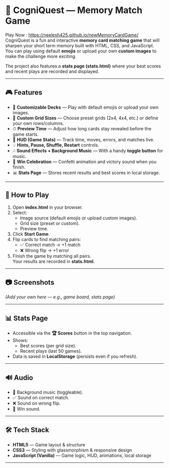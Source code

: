 # 🧠 CogniQuest — Memory Match Game

Play Now : https://neelesh425.github.io/newMemoryCardGame/
CogniQuest is a fun and interactive **memory card matching game**  that will sharpen your short term memory built with HTML, CSS, and JavaScript.  
You can play using default **emojis** or upload your own **custom images** to make the challenge more exciting.  

The project also features a **stats page (stats.html)** where your best scores and recent plays are recorded and displayed.

---

## 🎮 Features
- 🎴 **Customizable Decks** — Play with default emojis or upload your own images.
- 📐 **Custom Grid Sizes** — Choose preset grids (2x4, 4x4, etc.) or define your own rows/columns.
- ⏱ **Preview Time** — Adjust how long cards stay revealed before the game starts.
- 🧩 **HUD (Game Stats)** — Track time, moves, errors, and matches live.
- 💡 **Hints, Pause, Shuffle, Restart** controls.
- 🎶 **Sound Effects + Background Music** — With a handy **toggle button** for music.
- 🎉 **Win Celebration** — Confetti animation and victory sound when you finish.
- 📊 **Stats Page** — Stores recent results and best scores in local storage.

---

## 🚀 How to Play
1. Open **index.html** in your browser.
2. Select:
   - Image source (default emojis or upload custom images).
   - Grid size (preset or custom).
   - Preview time.
3. Click **Start Game**.
4. Flip cards to find matching pairs:
   - ✅ Correct match → +1 match
   - ❌ Wrong flip → +1 error
5. Finish the game by matching all pairs.  
   Your results are recorded in **stats.html**.

---

## 📷 Screenshots
*(Add your own here — e.g., game board, stats page)*

---

## 📊 Stats Page
- Accessible via the **🏆 Scores** button in the top navigation.
- Shows:
  - Best scores (per grid size).
  - Recent plays (last 50 games).
- Data is saved in **LocalStorage** (persists even if you refresh).

---

## 🔊 Audio
- 🎵 Background music (toggleable).
- ✅ Sound on correct match.
- ❌ Sound on wrong flip.
- 🎉 Win sound.

---

## 🛠️ Tech Stack
- **HTML5** — Game layout & structure
- **CSS3** — Styling with glassmorphism & responsive design
- **JavaScript (Vanilla)** — Game logic, HUD, animations, local storage

---
